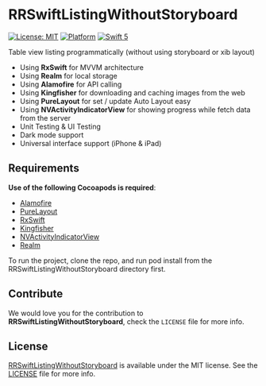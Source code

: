 # RRSwiftListingWithoutStoryboard

[![License: MIT](https://img.shields.io/badge/license-MIT-green.svg?style=flat)](https://github.com/Rahul-Mayani/RRSwiftListingWithoutStoryboard/blob/master/LICENSE)
[![Platform](https://img.shields.io/cocoapods/p/PagingTableView.svg?style=flat)](https://github.com/Rahul-Mayani/RRSwiftListingWithoutStoryboard/tree/master/RRSwiftListingWithoutStoryboard/)
[![Swift 5](https://img.shields.io/badge/Swift-5-orange.svg?style=flat)](https://developer.apple.com/swift/)

Table view listing programmatically (without using storyboard or xib layout)

- Using **RxSwift** for MVVM architecture
- Using **Realm** for local storage
- Using **Alamofire** for API calling
- Using **Kingfisher** for downloading and caching images from the web
- Using **PureLayout** for set / update Auto Layout easy
- Using **NVActivityIndicatorView** for showing progress while fetch data from the server
- Unit Testing & UI Testing
- Dark mode support
- Universal interface support (iPhone & iPad)

## Requirements

**Use of the following Cocoapods is required**: 

- [Alamofire](https://github.com/Alamofire/Alamofire)
- [PureLayout](https://github.com/SnapKit/PureLayout)
- [RxSwift](https://github.com/ReactiveX/RxSwift)
- [Kingfisher](https://github.com/onevcat/Kingfisher)
- [NVActivityIndicatorView](https://github.com/ninjaprox/NVActivityIndicatorView)
- [Realm](https://github.com/realm/realm-cocoa)


To run the project, clone the repo, and run pod install from the RRSwiftListingWithoutStoryboard directory first.


## Contribute 

We would love you for the contribution to **RRSwiftListingWithoutStoryboard**, check the ``LICENSE`` file for more info.


## License

[RRSwiftListingWithoutStoryboard](https://github.com/Rahul-Mayani/RRSwiftListingWithoutStoryboard/tree/master/RRSwiftListingWithoutStoryboard/) is available under the MIT license. See the [LICENSE](https://github.com/Rahul-Mayani/RRSwiftListingWithoutStoryboard/blob/master/LICENSE) file for more info.

